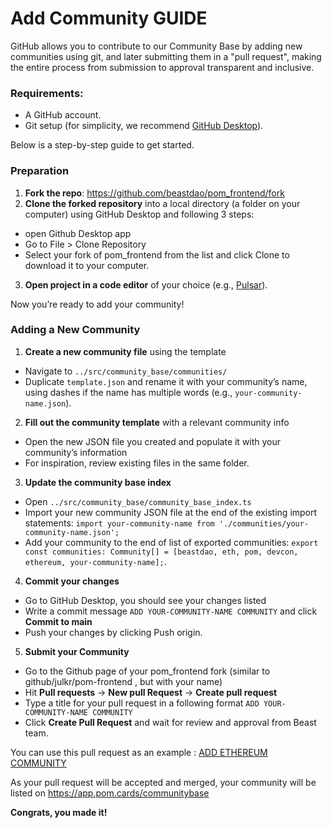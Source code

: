 # Add Community GUIDE

GitHub allows you to contribute to our Community Base by adding new communities using git, and later submitting them in a "pull request", making the entire process from submission to approval transparent and inclusive.

### Requirements:
- A GitHub account.
- Git setup (for simplicity, we recommend [GitHub Desktop](https://github.com/apps/desktop)).

Below is a step-by-step guide to get started.

### Preparation
1. **Fork the repo**: https://github.com/beastdao/pom_frontend/fork
2. **Clone the forked repository** into a local directory (a folder on your computer) using GitHub Desktop and following 3 steps:
- open Github Desktop app
- Go to File > Clone Repository
- Select your fork of pom_frontend from the list and click Clone to download it to your computer.
3. **Open project in a code editor** of your choice (e.g., [Pulsar](https://pulsar-edit.dev/download.html#regular-releases)).

Now you’re ready to add your community!

### Adding a New  Community
1. **Create a new community file** using the template
- Navigate to `../src/community_base/communities/`
- Duplicate `template.json` and rename it with your community’s name, using dashes if the name has multiple words (e.g., `your-community-name.json`).
2. **Fill out the community template** with a relevant community info
- Open the new JSON file you created and populate it with your community’s information
- For inspiration, review existing files in the same folder.
3. **Update the community base index**
- Open `../src/community_base/community_base_index.ts`
- Import your new community JSON file at the end of the existing import statements:
`import your-community-name from './communities/your-community-name.json';`
- Add your community to the end of list of exported communities:
`export const communities: Community[] = [beastdao, eth, pom, devcon, ethereum, your-community-name];`.
4. **Commit your changes**
- Go to GitHub Desktop, you should see your changes listed
- Write a commit message `ADD YOUR-COMMUNITY-NAME COMMUNITY` and click **Commit to main**
- Push your changes by clicking Push origin.
5. **Submit your Community**
- Go to the Github page of your pom_frontend fork (similar to github/julkr/pom-frontend , but with your name)
- Hit **Pull requests** -> **New pull Request** -> **Create pull request**
- Type a title for your pull request in a following format `ADD YOUR-COMMUNITY-NAME COMMUNITY`
- Click **Create Pull Request** and wait for review and approval from Beast team.

You can use this pull request as an example : [ADD ETHEREUM COMMUNITY](https://github.com/beastdao/pom_frontend/pull/59 )

As your pull request will be accepted and merged, your community will be listed on https://app.pom.cards/communitybase

**Congrats, you made it!**
